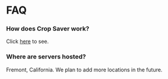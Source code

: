 # FAQ

### How does Crop Saver work?

Click [here](crop-saver) to see.

### Where are servers hosted?

Fremont, California. We plan to add more locations in the future.
